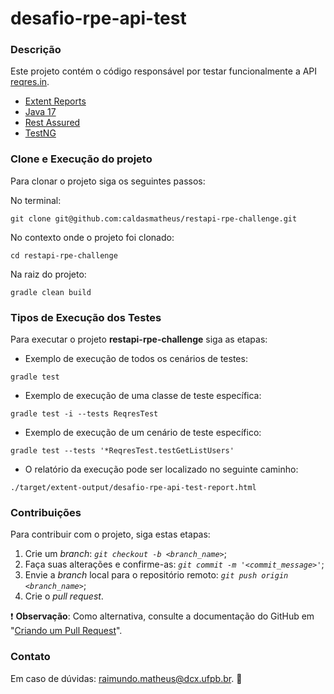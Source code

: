 # desafio-rpe-api-test

### Descrição

Este projeto contém o código responsável por testar funcionalmente a API [reqres.in](https://reqres.in/).

- [Extent Reports](https://www.extentreports.com/)
- [Java 17](https://openjdk.org/projects/jdk/17/)
- [Rest Assured](https://rest-assured.io/)
- [TestNG](https://testng.org/)

### Clone e Execução do projeto

Para clonar o projeto siga os seguintes passos:

No terminal:
```
git clone git@github.com:caldasmatheus/restapi-rpe-challenge.git
```

No contexto onde o projeto foi clonado:
```
cd restapi-rpe-challenge
```

Na raiz do projeto:
```
gradle clean build
```

### Tipos de Execução dos Testes

Para executar o projeto **restapi-rpe-challenge** siga as etapas:

* Exemplo de execução de todos os cenários de testes:

```
gradle test
```

* Exemplo de execução de uma classe de teste específica:

```
gradle test -i --tests ReqresTest
```

* Exemplo de execução de um cenário de teste específico:

```
gradle test --tests '*ReqresTest.testGetListUsers'
```

* O relatório da execução pode ser localizado no seguinte caminho:

```
./target/extent-output/desafio-rpe-api-test-report.html
```

### Contribuições

Para contribuir com o projeto, siga estas etapas:

1. Crie um *branch*: *`git checkout -b <branch_name>`*;
2. Faça suas alterações e confirme-as: *`git commit -m '<commit_message>'`*;
3. Envie a *branch* local para o repositório remoto: *`git push origin <branch_name>`*;
4. Crie o *pull request*.

:exclamation: **Observação**: Como alternativa, consulte a documentação do GitHub em "[Criando um Pull Request](https://docs.github.com/pt/pull-requests/collaborating-with-pull-requests/proposing-changes-to-your-work-with-pull-requests/creating-a-pull-request)".

### Contato

Em caso de dúvidas: <raimundo.matheus@dcx.ufpb.br>. :incoming_envelope: